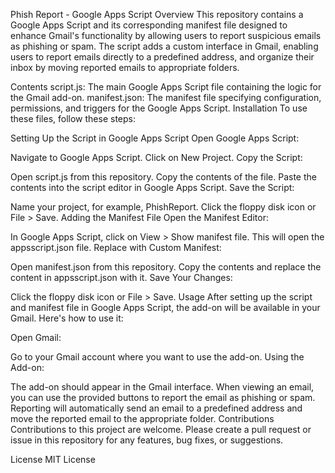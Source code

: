 Phish Report - Google Apps Script
Overview
This repository contains a Google Apps Script and its corresponding manifest file designed to enhance Gmail's functionality by allowing users to report suspicious emails as phishing or spam. The script adds a custom interface in Gmail, enabling users to report emails directly to a predefined address, and organize their inbox by moving reported emails to appropriate folders.

Contents
script.js: The main Google Apps Script file containing the logic for the Gmail add-on.
manifest.json: The manifest file specifying configuration, permissions, and triggers for the Google Apps Script.
Installation
To use these files, follow these steps:

Setting Up the Script in Google Apps Script
Open Google Apps Script:

Navigate to Google Apps Script.
Click on New Project.
Copy the Script:

Open script.js from this repository.
Copy the contents of the file.
Paste the contents into the script editor in Google Apps Script.
Save the Script:

Name your project, for example, PhishReport.
Click the floppy disk icon or File > Save.
Adding the Manifest File
Open the Manifest Editor:

In Google Apps Script, click on View > Show manifest file.
This will open the appsscript.json file.
Replace with Custom Manifest:

Open manifest.json from this repository.
Copy the contents and replace the content in appsscript.json with it.
Save Your Changes:

Click the floppy disk icon or File > Save.
Usage
After setting up the script and manifest file in Google Apps Script, the add-on will be available in your Gmail. Here's how to use it:

Open Gmail:

Go to your Gmail account where you want to use the add-on.
Using the Add-on:

The add-on should appear in the Gmail interface.
When viewing an email, you can use the provided buttons to report the email as phishing or spam.
Reporting will automatically send an email to a predefined address and move the reported email to the appropriate folder.
Contributions
Contributions to this project are welcome. Please create a pull request or issue in this repository for any features, bug fixes, or suggestions.

License
MIT License